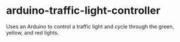 # arduino-traffic-light-controller
Uses an Arduino to control a traffic light and cycle through the green, yellow, and red lights.
